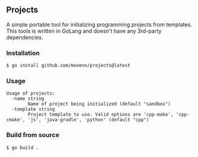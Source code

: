 ## Projects
A simple portable tool for initializing programming projects from templates. This tools is written in GoLang and doesn't have any 3rd-party dependencies.


### Installation

```bash
$ go install github.com/moeenn/projects@latest
```

### Usage

```
Usage of projects:
  -name string
        Name of project being initialized (default "sandbox")
  -template string
        Project template to use. Valid options are 'cpp-make', 'cpp-cmake', 'js', 'java-gradle', 'python' (default "cpp")
```

### Build from source

```bash
$ go build .
```
